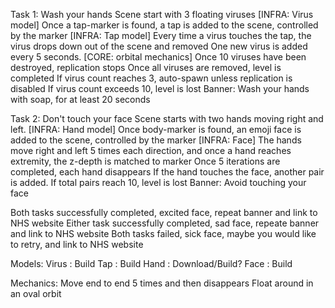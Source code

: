 Task 1: Wash your hands
Scene start with 3 floating viruses [INFRA: Virus model]
Once a tap-marker is found, a tap is added to the scene, controlled by the marker [INFRA: Tap model]
Every time a virus touches the tap, the virus drops down out of the scene and removed
One new virus is added every 5 seconds. [CORE: orbital mechanics]
Once 10 viruses have been destroyed, replication stops
Once all viruses are removed, level is completed
If virus count reaches 3, auto-spawn unless replication is disabled
If virus count exceeds 10, level is lost
Banner: Wash your hands with soap, for at least 20 seconds

Task 2: Don't touch your face
Scene starts with two hands moving right and left. [INFRA: Hand model]
Once body-marker is found, an emoji face is added to the scene, controlled by the marker [INFRA: Face]
The hands move right and left 5 times each direction, and once a hand reaches extremity, the z-depth is matched to marker
Once 5 iterations are completed, each hand disappears
If the hand touches the face, another pair is added.
If total pairs reach 10, level is lost
Banner: Avoid touching your face

Both tasks successfully completed, excited face, repeat banner and link to NHS website
Either task successfully completed, sad face, repeate banner and link to NHS website
Both tasks failed, sick face, maybe you would like to retry, and link to NHS website

Models:
Virus 	: Build
Tap 	: Build
Hand	: Download/Build?
Face    : Build

Mechanics:
Move end to end 5 times and then disappears
Float around in an oval orbit